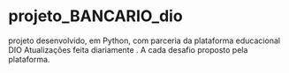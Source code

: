 # projeto_BANCARIO_dio
projeto desenvolvido, em Python, com parceria da plataforma educacional DIO
Atualizações feita diariamente .
A cada desafio proposto pela plataforma.
